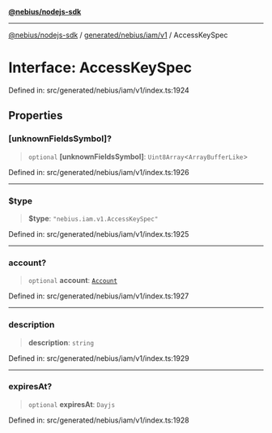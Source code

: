 [**@nebius/nodejs-sdk**](../../../../../README.md)

***

[@nebius/nodejs-sdk](../../../../../README.md) / [generated/nebius/iam/v1](../README.md) / AccessKeySpec

# Interface: AccessKeySpec

Defined in: src/generated/nebius/iam/v1/index.ts:1924

## Properties

### \[unknownFieldsSymbol\]?

> `optional` **\[unknownFieldsSymbol\]**: `Uint8Array`\<`ArrayBufferLike`\>

Defined in: src/generated/nebius/iam/v1/index.ts:1926

***

### $type

> **$type**: `"nebius.iam.v1.AccessKeySpec"`

Defined in: src/generated/nebius/iam/v1/index.ts:1925

***

### account?

> `optional` **account**: [`Account`](Account.md)

Defined in: src/generated/nebius/iam/v1/index.ts:1927

***

### description

> **description**: `string`

Defined in: src/generated/nebius/iam/v1/index.ts:1929

***

### expiresAt?

> `optional` **expiresAt**: `Dayjs`

Defined in: src/generated/nebius/iam/v1/index.ts:1928
